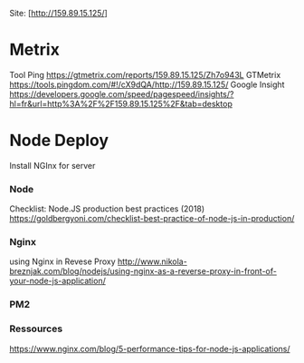Site: [http://159.89.15.125/]

# Metrix

Tool Ping https://gtmetrix.com/reports/159.89.15.125/Zh7o943L
GTMetrix https://tools.pingdom.com/#!/cX9dQA/http://159.89.15.125/
Google Insight https://developers.google.com/speed/pagespeed/insights/?hl=fr&url=http%3A%2F%2F159.89.15.125%2F&tab=desktop

# Node Deploy

Install NGInx for server

### Node

Checklist: Node.JS production best practices (2018)
https://goldbergyoni.com/checklist-best-practice-of-node-js-in-production/

### Nginx

using Nginx in Revese Proxy
http://www.nikola-breznjak.com/blog/nodejs/using-nginx-as-a-reverse-proxy-in-front-of-your-node-js-application/

### PM2

### Ressources

https://www.nginx.com/blog/5-performance-tips-for-node-js-applications/
